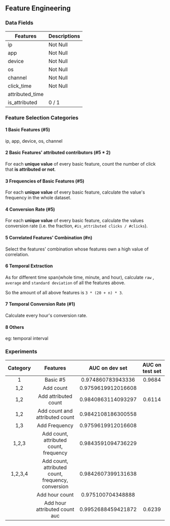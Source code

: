 ## Feature Engineering

### Data Fields

| Features        | Descriptions |
| --------------- | ------------ |
| ip              | Not Null     |
| app             | Not Null     |
| device          | Not Null     |
| os              | Not Null     |
| channel         | Not Null     |
| click_time      | Not Null     |
| attributed_time |              |
| is_attributed   | 0 / 1        |

### Feature Selection Categories

#### 1 Basic Features (#5)

ip, app, device, os, channel

#### 2 Basic Features' attributed contributors (#5 * 2)

For each **unique value** of every basic feature, count the number of click that **is attributed or not**.

#### 3 Frequencies of Basic Features (#5)

For each **unique value** of every basic feature, calculate the value's frequency in the whole dataset.

#### 4 Conversion Rate (#5)

For each **unique value** of every basic feature, calculate the values conversion rate (i.e. the fraction, `#is_attributed clicks / #clicks`).

#### 5 Correlated Features' Combination (#n)

Select the features' combination whose features own a high value of correlation.

#### 6 Temporal Extraction

As for different time span(whole time, minute, and hour), calculate `raw` , `average` and `standard deviation` of all the features above.

So the amount of all above features is `3 * (20 + n) * 3`.

#### 7 Temporal Conversion Rate (#1)

Calculate every hour's conversion rate.

#### 8 Others

eg: temporal interval

### Experiments

| Category |                 Features                 |   AUC on dev set   | AUC on test set |
| :------: | :--------------------------------------: | :----------------: | :-------------: |
|    1     |                 Basic #5                 | 0.974860783943336  |     0.9684      |
|   1,2    |                Add count                 | 0.9759619912016608 |                 |
|   1,2    |           Add attributed count           | 0.9840863114093297 |     0.6114      |
|   1,2    |      Add count and attributed count      | 0.9842108186300558 |                 |
|   1,3    |              Add Frequency               | 0.9759619912016608 |                 |
|  1,2,3   |  Add count, attributed count, frequency  | 0.9843591094736229 |                 |
| 1,2,3,4  | Add count, attributed count, frequency, conversion | 0.9842607399131638 |                 |
|          |              Add hour count              | 0.975100704348888  |                 |
|          |      Add hour attributed count auc       | 0.9952688459421872 |     0.6239      |